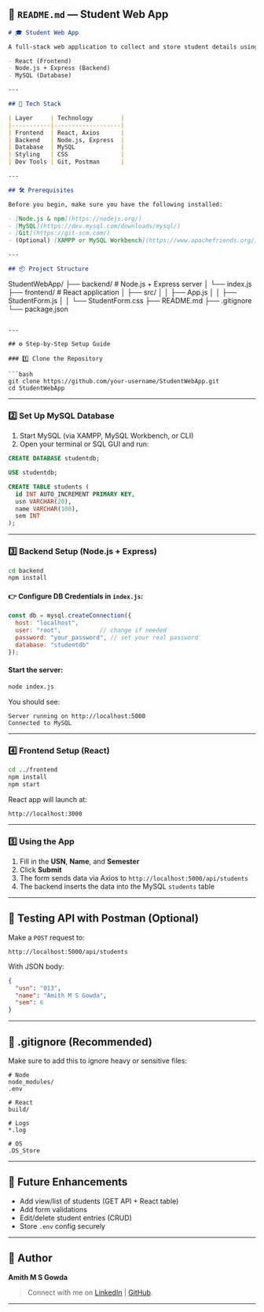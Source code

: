 ## 📘 `README.md` — Student Web App

```markdown
# 🎓 Student Web App

A full-stack web application to collect and store student details using:

- React (Frontend)
- Node.js + Express (Backend)
- MySQL (Database)

---

## 🧰 Tech Stack

| Layer     | Technology        |
|-----------|-------------------|
| Frontend  | React, Axios      |
| Backend   | Node.js, Express  |
| Database  | MySQL             |
| Styling   | CSS               |
| Dev Tools | Git, Postman      |

---

## 🛠️ Prerequisites

Before you begin, make sure you have the following installed:

- [Node.js & npm](https://nodejs.org/)
- [MySQL](https://dev.mysql.com/downloads/mysql/)
- [Git](https://git-scm.com/)
- (Optional) [XAMPP or MySQL Workbench](https://www.apachefriends.org/)

---

## 📦 Project Structure

```
StudentWebApp/
├── backend/               # Node.js + Express server
│   └── index.js
├── frontend/              # React application
│   ├── src/
│   │   ├── App.js
│   │   ├── StudentForm.js
│   │   └── StudentForm.css
├── README.md
├── .gitignore
└── package.json
```

---

## ⚙️ Step-by-Step Setup Guide

### 1️⃣ Clone the Repository

```bash
git clone https://github.com/your-username/StudentWebApp.git
cd StudentWebApp
```

---

### 2️⃣ Set Up MySQL Database

1. Start MySQL (via XAMPP, MySQL Workbench, or CLI)
2. Open your terminal or SQL GUI and run:

```sql
CREATE DATABASE studentdb;

USE studentdb;

CREATE TABLE students (
  id INT AUTO_INCREMENT PRIMARY KEY,
  usn VARCHAR(20),
  name VARCHAR(100),
  sem INT
);
```

---

### 3️⃣ Backend Setup (Node.js + Express)

```bash
cd backend
npm install
```

#### 👉 Configure DB Credentials in `index.js`:

```js
const db = mysql.createConnection({
  host: "localhost",
  user: "root",           // change if needed
  password: "your_password", // set your real password
  database: "studentdb"
});
```

#### Start the server:

```bash
node index.js
```

You should see:
```
Server running on http://localhost:5000
Connected to MySQL
```

---

### 4️⃣ Frontend Setup (React)

```bash
cd ../frontend
npm install
npm start
```

React app will launch at:
```
http://localhost:3000
```

---

### 5️⃣ Using the App

1. Fill in the **USN**, **Name**, and **Semester**
2. Click **Submit**
3. The form sends data via Axios to `http://localhost:5000/api/students`
4. The backend inserts the data into the MySQL `students` table

---

## 🧪 Testing API with Postman (Optional)

Make a `POST` request to:

```
http://localhost:5000/api/students
```

With JSON body:

```json
{
  "usn": "013",
  "name": "Amith M S Gowda",
  "sem": 6
}
```

---

## 📁 .gitignore (Recommended)

Make sure to add this to ignore heavy or sensitive files:

```gitignore
# Node
node_modules/
.env

# React
build/

# Logs
*.log

# OS
.DS_Store
```

---

## 📌 Future Enhancements

- Add view/list of students (GET API + React table)
- Add form validations
- Edit/delete student entries (CRUD)
- Store `.env` config securely

---

## 🙌 Author

**Amith M S Gowda**

> Connect with me on [LinkedIn](https://www.linkedin.com/in/amith-m-s-gowda-ba112425a) | [GitHub](https://github.com/Amith-MS-Gowda).

---
